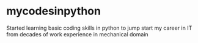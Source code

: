 # mycodesinpython
Started learning basic coding skills in python to jump start my career in IT from decades of work experience in mechanical domain
